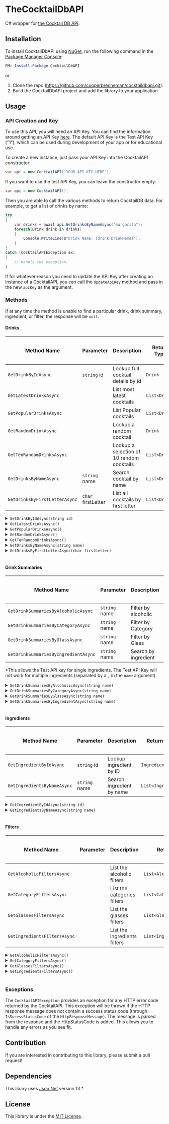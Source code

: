 # TheCocktailDbAPI
C# wrapper for [the Cocktail DB API](https://www.thecocktaildb.com/api.php).

## Installation
To install CocktailDbAPI using [NuGet](https://www.nuget.org/), run the following command in the [Package Manager Console](http://docs.nuget.org/consume/package-manager-console):
```powershell
PM> Install-Package CocktailDbAPI
```
or
1. Clone the repo (https://github.com/cooperbrenneman/cocktaildbapi.git).
2. Build the CocktailDbAPI project and add the library to your application.

## Usage
### API Creation and Key
To use this API, you will need an API Key. You can find the information around getting an API Key [here](https://www.thecocktaildb.com/api.php). The default API Key is the Test API Key ("1"), which can be used during development of your app or for educational use.

To create a new instance, just pass your API Key into the CocktailAPI constructor:
```csharp
var api = new CocktailAPI("YOUR_API_KEY_HERE");
```

If you want to use the test API Key, you can leave the constructor empty:
```csharp
var api = new CocktailAPI();
```

Then you are able to call the various methods to return CocktailDB data. For example, to get a list of drinks by name:
```csharp
try
{
    var drinks = await api.GetDrinksByNameAsync("margarita");
    foreach(Drink drink in drinks)
    {
        Console.WriteLine($"Drink Name: {drink.DrinkName}");
    }
}
catch (CocktailAPIException ex)
{
    // Handle the exception.
}
```

If for whatever reason you need to update the API Key after creating an instance of a CocktailAPI, you can call the `UpdateApiKey` method and pass in the new `apiKey` as the argument.

### Methods
If at any time the method is unable to find a particular drink, drink summary, ingredient, or filter, the response will be `null`.

#### Drinks
| Method Name                   	| Parameter          	| Description                               	| Return Type   	| Allows Test API Key 	|
|-------------------------------	|--------------------	|-------------------------------------------	|---------------	|---------------------	|
| `GetDrinkByIdAsync`           	| `string` id        	| Lookup full cocktail details by id        	| `Drink`       	| `true`              	|
| `GetLatestDrinksAsync`        	|                    	| List most latest cocktails                	| `List<Drink>` 	| `false`             	|
| `GetPopularDrinksAsync`       	|                    	| List Popular cocktails                    	| `List<Drink>` 	| `false`             	|
| `GetRandomDrinkAsync`         	|                    	| Lookup a random cocktail                  	| `Drink`       	| `true`              	|
| `GetTenRandomDrinksAsync`     	|                    	| Lookup a selection of 10 random cocktails 	| `List<Drink>` 	| `false`              	|
| `GetDrinksByNameAsync`        	| `string` name      	| Search cocktail by name                   	| `List<Drink>` 	| `true`              	|
| `GetDrinksByFirstLetterAsync` 	| `char` firstLetter 	| List all cocktails by first letter        	| `List<Drink>` 	| `true`              	|

<details>

<summary><code>GetDrinkByIdAsync(string id)</code></summary>

This method takes a string as the id of the drink and returns a `Drink` details. 

```csharp
var drink = await api.GetDrinkByIdAsync("11007");
var drinkName = drink.DrinkName;
var glass = drink.Glass;
var alcoholic = drink.Alcoholic;
```

</details>

<details>

<summary><code>GetLatestDrinksAsync()</code></summary>

This method lists the most latest cocktails and returns a `List<Drinks>`. Note that the Test API key will not work for this endpoint and will return a `NotSupportedException`.

```csharp
var drinks = await api.GetLatestDrinksAsync();
foreach(Drink drink in drinks)
{
    Console.WriteLine($"Drink Name: {drink.DrinkName}");
}
```

</details>

<details>

<summary><code>GetPopularDrinksAsync()</code></summary>

This method lists the popular cocktails and returns a `List<Drinks>`. Note that the Test API key will not work for this endpoint and will return a `NotSupportedException`.

```csharp
var drinks = await api.GetPopularDrinksAsync();
foreach(Drink drink in drinks)
{
    Console.WriteLine($"Drink Name: {drink.DrinkName}");
}
```

</details>

<details>

<summary><code>GetRandomDrinkAsync()</code></summary>

This method returns a random drink `Drink` details. 

```csharp
var drink = await api.GetRandomDrinkAsync();
var drinkName = drink.DrinkName;
var glass = drink.Glass;
var alcoholic = drink.Alcoholic;
```

</details>

<details>

<summary><code>GetTenRandomDrinksAsync()</code></summary>

This method lists ten random drinks and returns a `List<Drinks>`. Note that the Test API key will not work for this endpoint and will return a `NotSupportedException`.

```csharp
var drinks = await api.GetTenRandomDrinksAsync();
foreach(Drink drink in drinks)
{
    Console.WriteLine($"Drink Name: {drink.DrinkName}");
}
```

</details>

<details>

<summary><code>GetDrinksByNameAsync(string name)</code></summary>

This method takes a string as the name of the drink and returns a `List<Drink>` details. 

```csharp
var drinks = await api.GetDrinksByNameAsync("margarita");
foreach(Drink drink in drinks)
{
    Console.WriteLine($"Drink Name: {drink.DrinkName}");
}
```

</details>

<details>

<summary><code>GetDrinksByFirstLetterAsync(char firstLetter)</code></summary>

This method takes a char as the first letter of the drink name and returns a `List<Drink>` details. 

```csharp
var drinks = await api.GetDrinksByFirstLetterAsync('a');
foreach(Drink drink in drinks)
{
    Console.WriteLine($"Drink Name: {drink.DrinkName}");
}
```

</details>

<br/>

#### Drink Summaries
| Method Name                          	| Parameter     	| Description          	| Return Type          	| Allows Test API Key 	|
|--------------------------------------	|---------------	|----------------------	|----------------------	|---------------------	|
| `GetDrinkSummariesByAlcoholicAsync`  	| `string` name 	| Filter by alcoholic  	| `List<DrinkSummary>` 	| `true`              	|
| `GetDrinkSummariesByCategoryAsync`   	| `string` name 	| Filter by Category   	| `List<DrinkSummary>` 	| `true`              	|
| `GetDrinkSummariesByGlassAsync`      	| `string` name 	| Filter by Glass      	| `List<DrinkSummary>` 	| `true`              	|
| `GetDrinkSummariesByIngredientAsync` 	| `string` name 	| Search by ingredient 	| `List<DrinkSummary>` 	| `true`*             	|

*This allows the Test API key for single ingredients. The Test API Key will not work for multiple ingredients (separated by a `,` in the `name` argument).
<details>

<summary><code>GetDrinkSummariesByAlcoholicAsync(string name)</code></summary>

This method takes a string as the name of the alcoholic name and returns a `List<DrinkSummary>`. 

```csharp
var drinksAlcoholic = await api.GetDrinkSummariesByAlcoholicAsync("Alcoholic");
foreach(DrinkSummary drinkSummary in drinksAlcoholic)
{
    Console.WriteLine($"Drink Name: {drinkSummary.DrinkName}");
}

var drinksNonAlcoholic = await api.GetDrinkSummariesByAlcoholicAsync("Non_Alcoholic");
foreach(DrinkSummary drinkSummary in drinksNonAlcoholic)
{
    Console.WriteLine($"Drink Name: {drinkSummary.DrinkName}");
}
```

</details>

<details>

<summary><code>GetDrinkSummariesByCategoryAsync(string name)</code></summary>

This method takes a string as the name of the category name and returns a `List<DrinkSummary>`. 

```csharp
var drinksOrdinary = await api.GetDrinkSummariesByCategoryAsync("Ordinary_Drink");
foreach(DrinkSummary drinkSummary in drinksOrdinary)
{
    Console.WriteLine($"Drink Name: {drinkSummary.DrinkName}");
}
var drinksCocktail = await api.GetDrinkSummariesByCategoryAsync("Cocktail");
foreach(DrinkSummary drinkSummary in drinksCocktail)
{
    Console.WriteLine($"Drink Name: {drinkSummary.DrinkName}");
}
```

</details>

<details>

<summary><code>GetDrinkSummariesByGlassAsync(string name)</code></summary>

This method takes a string as the name of the glass name and returns a `List<DrinkSummary>`. 

```csharp
var drinksCocktailGlass = await api.GetDrinkSummariesByGlassAsync("Cocktail_glass");
foreach(DrinkSummary drinkSummary in drinksCocktailGlass)
{
    Console.WriteLine($"Drink Name: {drinkSummary.DrinkName}");
}
var drinksChampageFlute = await api.GetDrinkSummariesByGlassAsync("Champagne_flute");
foreach(DrinkSummary drinkSummary in drinksChampageFlute)
{
    Console.WriteLine($"Drink Name: {drinkSummary.DrinkName}");
}
```

</details>

<details>

<summary><code>GetDrinkSummariesByIngredientAsync(string name)</code></summary>

This method takes a string as the name of the ingredient name and returns a `List<DrinkSummary>`. 

```csharp
var drinksGin = await api.GetDrinkSummariesByIngredientAsync("Gin");
foreach(DrinkSummary drinkSummary in drinksGin)
{
    Console.WriteLine($"Drink Name: {drinkSummary.DrinkName}");
}
var drinksVodka = await api.GetDrinkSummariesByIngredientAsync("Vodka");
foreach(DrinkSummary drinkSummary in drinksVodka)
{
    Console.WriteLine($"Drink Name: {drinkSummary.DrinkName}");
}
```

This method can also take a multi-ingredient string as an argument as well. However, the Test API Key cannot be used. If the Test API Key is used, it will return a `NotSupportedException`.

```csharp
var drinksMultiFilter = await api.GetDrinkSummariesByIngredientAsync("Dry_Vermouth,Gin,Anis");
foreach(DrinkSummary drinkSummary in drinksMultiFilter)
{
    Console.WriteLine($"Drink Name: {drinkSummary.DrinkName}");
}
```

</details>

<br/>  


#### Ingredients
| Method Name                 	| Parameter     	| Description               	| Return Type        	| Allows Test API Key 	|
|-----------------------------	|---------------	|---------------------------	|--------------------	|---------------------	|
| `GetIngredientByIdAsync`    	| `string` id   	| Lookup ingredient by ID   	| `Ingredient`       	| `true`              	|
| `GetIngredientsByNameAsync` 	| `string` name 	| Search ingredient by name 	| `List<Ingredient>` 	| `true`              	|

<details>

<summary><code>GetIngredientByIdAsync(string id)</code></summary>

This method takes a string as the name of the ingredient and returns an `Ingredient`. 

```csharp
var ingredient = await api.GetIngredientByIdAsync("552");
var ingredientName = ingredient.IngredientName;
var ingredientDescription = ingredient.Description;
var ingredientType = ingredient.Type;
```

</details>

<details>

<summary><code>GetIngredientsByNameAsync(string name)</code></summary>

This method takes a string as the name of the ingredients and returns a `List<Ingredient>`. 

```csharp
var ingredientsVodka = await api.GetIngredientsByNameAsync("vodka");
foreach(Ingredient ingredient in ingredientsVodka)
{
    Console.WriteLine($"Ingredient Name: {ingredient.IngredientName}");
}
```

</details>

<br/>


#### Filters
| Method Name                  	| Parameter 	| Description                  	| Return Type              	| Allows Test API Key 	|
|------------------------------	|-----------	|------------------------------	|--------------------------	|---------------------	|
| `GetAlcoholicFiltersAsync`   	|           	| List the alcoholic filters   	| `List<AlcoholicFilter>`  	| `true`              	|
| `GetCategoryFiltersAsync`    	|           	| List the categories filters  	| `List<CategoryFilter>`   	| `true`              	|
| `GetGlassesFiltersAsync`     	|           	| List the glasses filters     	| `List<GlassFilter>`      	| `true`              	|
| `GetIngredientsFiltersAsync` 	|           	| List the ingredients filters 	| `List<IngredientFilter>` 	| `true`              	|

<details>

<summary><code>GetAlcoholicFiltersAsync()</code></summary>

This method lists all of the alcoholic filters and returns a `List<AlcoholicFilter>`.

```csharp
var alcoholicFilters = await api.GetAlcoholicFiltersAsync();
foreach(AlcoholicFilter alcoholicFilter in alcoholicFilters)
{
    Console.WriteLine($"Alcoholic Filter: {alcoholicFilter.Alcoholic}");
}
```

</details>

<details>

<summary><code>GetCategoryFiltersAsync()</code></summary>

This method lists all of the category filters and returns a `List<CategoryFilter>`.

```csharp
var categoryFilters = await api.GetCategoryFiltersAsync();
foreach(CategoryFilter categoryFilter in categoryFilters)
{
    Console.WriteLine($"Category Filter: {categoryFilter.Category}");
}
```

</details>

<details>

<summary><code>GetGlassesFiltersAsync()</code></summary>

This method lists all of the glass filters and returns a `List<GlassFilter>`.

```csharp
var glassFilters = await api.GetGlassesFiltersAsync();
foreach(GlassFilter glassFilter in glassFilters)
{
    Console.WriteLine($"Glass Filter: {glassFilter.Glass}");
}
```

</details>

<details>

<summary><code>GetIngredientsFiltersAsync()</code></summary>

This method lists all of the ingredients filters and returns a `List<IngredientFilter>`.

```csharp
var ingredientsFilters = await api.GetIngredientsFiltersAsync();
foreach(IngredientFilter ingredientFilter in ingredientsFilters)
{
    Console.WriteLine($"Ingredient Filter: {ingredientFilter.Ingredient}");
}
```

</details>

<br/>

### Exceptions
The `CocktailAPIException` provides an exception for any HTTP error code returned by the CocktailAPI. This exception will be thrown if the HTTP response message does not contain a success status code (through `IsSucessStatusCode` of the `HttpResponseMessage`). The message is parsed from the response and the HttpStatusCode is added. This allows you to handle any errors as you see fit.

## Contribution
If you are interested in contributing to this library, please submit a pull request!

## Dependencies
This libary uses [Json.Net](https://www.newtonsoft.com/json) version 13.*.

## License
This library is under the [MIT License](LICENSE).